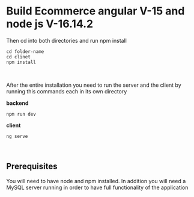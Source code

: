
# Build Ecommerce angular V-15 and node js V-16.14.2

Then cd into both directories and run npm install

```
cd folder-name
cd clinet
npm install

```

<br/>

After the entire installation you need to run the server and the client by running this commands each in its own directory

**backend**

```
npm run dev
```

**client**

```
ng serve
```

<br/>

## Prerequisites

You will need to have node and npm installed. In addition you will need a MySQL server running in order to have full functionality of the application

<br/>

